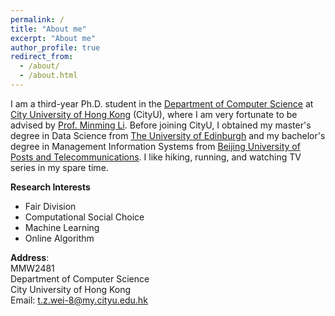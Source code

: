 ```yaml
---
permalink: /
title: "About me"
excerpt: "About me"
author_profile: true
redirect_from: 
  - /about/
  - /about.html
---
```


I am a third-year Ph.D. student in the [Department of Computer Science](https://www.cs.cityu.edu.hk) at [City University of Hong Kong](https://www.cityu.edu.hk) (CityU), where I am very fortunate to be advised by [Prof. Minming Li](https://www.cs.cityu.edu.hk/~minmli/). Before joining CityU, I obtained my master's degree in Data Science from [The University of Edinburgh](https://www.ed.ac.uk) and my bachelor's degree in Management Information Systems from [Beijing University of Posts and Telecommunications](https://www.bupt.edu.cn). I like hiking, running, and watching TV series in my spare time.


**Research Interests**
* Fair Division
* Computational Social Choice
* Machine Learning
* Online Algorithm


**Address**:
<br>MMW2481<br>Department of Computer Science<br>City University of Hong Kong<br>Email: t.z.wei-8@my.cityu.edu.hk
